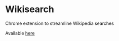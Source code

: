 # Wikisearch
Chrome extension to streamline Wikipedia searches

Available [here](https://chrome.google.com/webstore/detail/wikisearch/ojhfooiphnndlpkkodhfejecmcbcdmpc)

